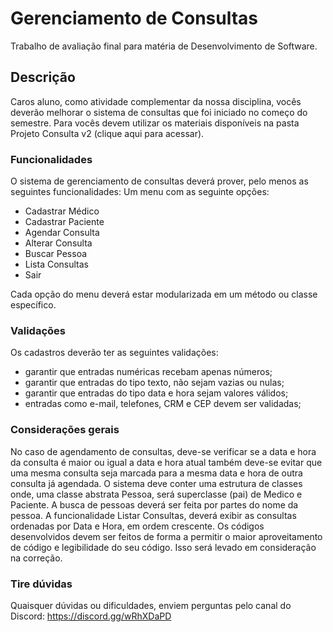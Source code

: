 # Gerenciamento de Consultas
Trabalho de avaliação final para matéria de Desenvolvimento de Software.

## Descrição
Caros aluno, como atividade complementar da nossa disciplina, vocês deverão melhorar o sistema de consultas que foi iniciado no começo do semestre.
Para vocês devem utilizar os materiais disponíveis na pasta Projeto Consulta v2 (clique aqui para acessar).

### Funcionalidades

O sistema de gerenciamento de consultas deverá prover, pelo menos as seguintes funcionalidades:
Um menu com as seguinte opções:

- Cadastrar Médico
- Cadastrar Paciente
- Agendar Consulta
- Alterar Consulta
- Buscar Pessoa
- Lista Consultas
- Sair

Cada opção do menu deverá estar modularizada em um método ou classe específico.

### Validações

Os cadastros deverão ter as seguintes validações:

- garantir que entradas numéricas recebam apenas números;
- garantir que entradas do tipo texto, não sejam vazias ou nulas;
- garantir que entradas do tipo data e hora sejam valores válidos;
- entradas como e-mail, telefones, CRM e CEP devem ser validadas;

### Considerações gerais

No caso de agendamento de consultas, deve-se verificar se a data e  hora da consulta é maior ou igual a data e hora atual
também deve-se evitar que uma mesma consulta seja marcada para a mesma data e hora de outra consulta já agendada.
O sistema deve conter uma estrutura de classes onde, uma classe abstrata Pessoa, será superclasse (pai) de Medico e Paciente.
A busca de pessoas deverá ser feita por partes do nome da pessoa.
A funcionalidade Listar Consultas, deverá exibir as consultas ordenadas por Data e Hora, em ordem crescente.
Os códigos desenvolvidos devem ser feitos de forma a permitir o maior aproveitamento de código e legibilidade do seu código.
Isso será levado em consideração na correção.

### Tire dúvidas

Quaisquer dúvidas ou dificuldades, enviem perguntas pelo canal do Discord: https://discord.gg/wRhXDaPD
